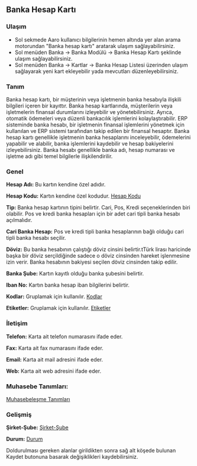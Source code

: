 
## Banka Hesap Kartı

### Ulaşım

- Sol sekmede Aaro kullanıcı bilgilerinin hemen altında yer alan arama motorundan "Banka hesap kartı" aratarak ulaşım sağlayabilirsiniz.
- Sol menüden Banka -> Banka Modülü -> Banka Hesap Kartı şeklinde ulaşım sağlayabilirsiniz. 
- Sol menüden Banka -> Kartlar -> Banka Hesap Listesi üzerinden ulaşım sağlayarak yeni kart ekleyebilir yada mevcutları düzenleyebilirsiniz.

### Tanım

Banka hesap kartı, bir müşterinin veya işletmenin banka hesabıyla ilişkili bilgileri içeren bir kayıttır. 
Banka hesap kartlarında, müşterilerin veya işletmelerin finansal durumlarını izleyebilir ve yönetebilirsiniz.
Ayrıca, otomatik ödemeleri veya düzenli bankacılık işlemlerini kolaylaştırabilir.
ERP sisteminde banka hesabı, bir işletmenin finansal işlemlerini yönetmek için kullanılan ve ERP sistemi tarafından takip edilen bir finansal hesaptır. 
Banka hesap kartı genellikle işletmenin banka hesaplarını inceleyebilir, ödemelerini yapabilir ve alabilir, banka işlemlerini kaydebilir ve hesap bakiyelerini izleyebilirsiniz.
Banka hesabı genellikle banka adı, hesap numarası ve işletme adı gibi temel bilgilerle ilişkilendirilir.

### Genel

**Hesap Adı:** Bu kartın kendine özel adıdır.

**Hesap Kodu:** Kartın kendine özel kodudur. [Hesap Kodu](/TemelOzellikler/KartKodu.md "Kart Kodu")

**Tip:** Banka hesap kartının tipini belirtir. Cari, Pos, Kredi seçeneklerinden biri olabilir. Pos ve kredi banka hesapları için bir adet cari tipli banka hesabı açılmalıdır. 

**Cari Banka Hesap:** Pos ve kredi tipli banka hesaplarının bağlı olduğu cari tipli banka hesabı seçilir.

**Döviz:** Bu banka hesabının çalıştığı döviz cinsini belirtir.tTürk lirası haricinde başka bir döviz serçildiğinde sadece o döviz cinsinden hareket işlenmesine izin verir. Banka hesabının bakiyesi seçilen döviz cinsinden takip edilir.

**Banka Şube:** Kartın kayıtlı olduğu banka şubesini belirtir.

**Iban No:** Kartın banka hesap iban bilgilerini belirtir.

**Kodlar:** Gruplamak için kullanılır. [Kodlar](/TemelOzellikler/Kodlar.md "Kodlar")

**Etiketler:** Gruplamak için kullanılır. [Etiketler](/TemelOzellikler/Etiketler.md "Etiketler")

### İletişim

**Telefon:** Karta ait telefon numarasını ifade eder.

**Fax:** Karta ait fax numarasını ifade eder.

**Email:** Karta ait mail adresini ifade eder.

**Web:** Karta ait web adresini ifade eder.

### Muhasebe Tanımları:

[Muhasebeleşme Tanımları](/TemelOzellikler/MuhasebelesmeTanimlari.md "Muhasebeleşme Tanımları")

### Gelişmiş

**Şirket-Şube:** [Şirket-Şube](/TemelOzellikler/SirketSubeKart.md "Şirket-Şube")

**Durum:** [Durum](/TemelOzellikler/Durum.md "Durum")

Doldurulması gereken alanlar girildikten sonra sağ alt köşede bulunan Kaydet butonuna basarak değişiklikleri kaydebilirsiniz.
